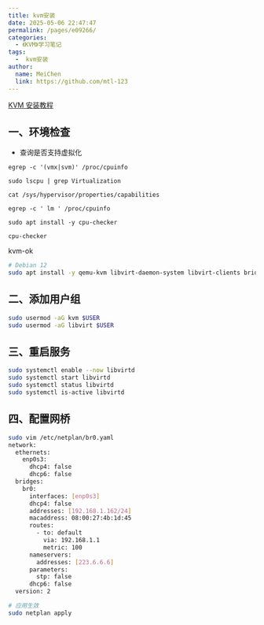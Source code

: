 ```yaml
---
title: kvm安装
date: 2025-05-06 22:47:47
permalink: /pages/e09266/
categories:
  - 《KVM》学习笔记
tags:
  -  kvm安装
author:
  name: MeiChen
  link: https://github.com/mtl-123
---
```



[KVM 安装教程](https://www.freecodecamp.org/news/turn-ubuntu-2404-into-a-kvm-hypervisor/)

## 一、环境检查

- 查询是否支持虚拟化

`egrep -c '(vmx|svm)' /proc/cpuinfo`

`sudo lscpu | grep Virtualization`

`cat /sys/hypervisor/properties/capabilities`

`egrep -c ' lm ' /proc/cpuinfo`

`sudo apt install -y cpu-checker`

`cpu-checker`

kvm-ok

```bash
# Debian 12
sudo apt install -y qemu-kvm libvirt-daemon-system libvirt-clients bridge-utils virtinst libvirt-daemon virt-manager
```

## 二、添加用户组

```bash
sudo usermod -aG kvm $USER
sudo usermod -aG libvirt $USER
```

## 三、重启服务

```bash
sudo systemctl enable --now libvirtd
sudo systemctl start libvirtd
sudo systemctl status libvirtd
sudo systemctl is-active libvirtd
```

## 四、配置网桥

```bash
sudo vim /etc/netplan/br0.yaml
network:
  ethernets:
    enp0s3:
      dhcp4: false
      dhcp6: false
  bridges:
    br0:
      interfaces: [enp0s3]
      dhcp4: false
      addresses: [192.168.1.162/24]
      macaddress: 08:00:27:4b:1d:45
      routes:
        - to: default
          via: 192.168.1.1
          metric: 100
      nameservers:
        addresses: [223.6.6.6]
      parameters:
        stp: false
      dhcp6: false
  version: 2

# 应用生效
sudo netplan apply
```
